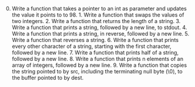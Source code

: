 0. Write a function that takes a pointer to an int as parameter and updates the value it points to to 98. 1. Write a function that swaps the values of two integers. 2. Write a function that returns the length of a string. 3. Write a function that prints a string, followed by a new line, to stdout. 4. Write a function that prints a string, in reverse, followed by a new line. 5. Write a function that reverses a string. 6. Write a function that prints every other character of a string, starting with the first character, followed by a new line. 7. Write a function that prints half of a string, followed by a new line. 8. Write a function that prints n elements of an array of integers, followed by a new line. 9. Write a function that copies the string pointed to by src, including the terminating null byte (\0), to the buffer pointed to by dest. 
